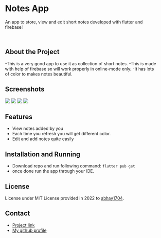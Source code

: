   <h1>Notes App</h1>
  
  <p>
    An app to store, view and edit short notes developed with flutter and firebase! 
  </p>
  
<br />

## About the Project
-This is a very good app to use it as collection of short notes.
-This is made with help of firebase so will work properly in online-mode only.
-It has lots of color to makes notes beautiful.

##  Screenshots

<div > 
  <img src="https://github.com/abhay1704/notes_keeper/blob/master/android/app/src/main/res/screenshots/Screenshot_20220331-023528.png", width:"150" />
  <img src="https://github.com/abhay1704/notes_keeper/blob/master/android/app/src/main/res/screenshots/Screenshot_20220331-023628.png" , width:"150"/>
  <img src="https://github.com/abhay1704/notes_keeper/blob/master/android/app/src/main/res/screenshots/Screenshot_20220331-023659.png" , width:"150"/>
  <img src="https://github.com/abhay1704/notes_keeper/blob/master/android/app/src/main/res/screenshots/Screenshot_20220331-024409.png" , width:"150"/>
</div>

##  Features

- View notes added by you 
- Each time you refresh you will get different color.
- Edit and add notes quite easily

## Installation and Running

 - Download repo and run following command:
 `flutter pub get`  
 - once done run the app through your IDE.

## License

License under MIT License provided in 2022 to [abhay1704](https://github.com/abhay1704).

## Contact

- [Project link](https://github.com/abhay1704/notes_keeper)
- [My github profile](https://github.com/abhay1704)



